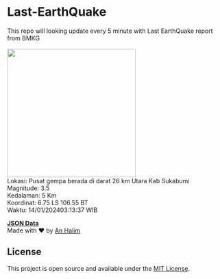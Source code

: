 # Last-EarthQuake
This repo will looking update every 5 minute with Last EarthQuake report from BMKG
<br>
<br>
<img src="https://static.bmkg.go.id/20240114031337.mmi.jpg" width="300"/>
<br>
Lokasi: Pusat gempa berada di darat 26 km Utara Kab Sukabumi <br>
Magnitude: 3.5 <br>
Kedalaman: 5 Km <br>
Koordinat: 6.75 LS 106.55 BT <br>
Waktu: 14/01/202403:13:37 WIB <br>

<a href="./data/data.json">**JSON Data**</a>
<br>
Made with ❤️ by <a href="https://github.com/an-halim">An Halim</a>
## License

This project is open source and available under the [MIT License](LICENSE).
